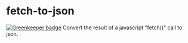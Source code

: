 # fetch-to-json

[![Greenkeeper badge](https://badges.greenkeeper.io/BenoitAverty/fetch-to-json.svg)](https://greenkeeper.io/)
Convert the result of a javascript "fetch()" call to json.
